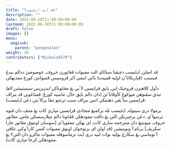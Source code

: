 ```yaml
---
title: "اڤ ايت ايݢيسب؟"
description: ""
date: 2022-06-20T21:09:08+08:00
lastmod: 2022-06-20T21:09:08+08:00
draft: false
images: []
menu:
  aegisub:
    parent: "pengenalan"
weight: 20
contributors: ["Niskala5570"]
---
```


ڤد اصلڽ⹁ ايݢيسب دچيڤتا سباݢاي الت ممبوات ڤڠاتورن حروف⹁ خوصوصڽ ددالم بيدڠ *فينسب* (ڤڽاريکاتاٴن اوليه ڤمينت) باݢي انيمي اݢر ڤروسيس
ڤمبواتنڽ کورڠ ممديهکن.

دأول کلاهيرن ڤروجيک اين⹁ باڽق ڤرايسين لاٴين يڠ مڠݢوناکن *ايدۏين‌س سبستيشن الفا* تيدق سڤنوهڽ مڽوکوڠ
کأوڤاياٴنڽ (دان دالم باڽق حال⹁ ماسيه کورڠ⁏ ڤمباڠونن ڤد ببراڤ ڤرايسين ساٴيڠن دهنتيکن اتس ببراڤ
سبب ترتنتو تنڤا برکاٴيتن دڠن ايݢيسب).

برمولا دري سيتوله⹁ ايݢيسب تله برکمبڠ منجادي ڤرايسين مڽاري کات يڠ منتڤ دان ڤنوه ترسواٴي. دڠن برچيريکن
التن يڠ داڤت ممودهکن ڤڠݢونا دالم مڽلارسسکن ماس⹁ مڠاتور حروف⹁ مڽونتيڠ دان منترجمه ساري کات⹁ اي بهکن
ممڤوڽاٴي [سوسان اونتوق مڠاتور چارا سکريڤ] برنام *اٴوتوميشن* (ڤد اولڽ اي برتوجوان اونوق ممبوات کسن کاراٴوکي⹁
تتاڤي اٴتوماسي يڠ سکارڠ بوليه بوات لبيه دري ايت ترماسوقله ممبوات ماکرو دان التن٢ يڠ ممودهکن کرجا مڽاري کات).
